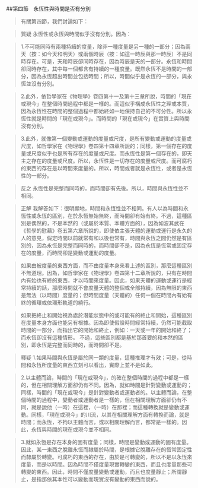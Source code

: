 ##第四節　永恆性與時間是否有分別
>有關第四節，我們討論如下：

>質疑	永恆性或永恆與時間似乎沒有分別。因為：

>1.不可能同時有兩種持續的度量，除非一種度量是另一種的一部分；因為兩天（按︰如今天和明天）或兩個時辰（按︰如這一時辰與那一時辰）不是同時存在。可是，天和時辰卻同時存在，因為時辰是天的一部分。永恆和時間卻同時存在，其中每一個都含有持續的一種度量。既然永恆不是時間的一部分，因為永恆超出時間並包括時間；所以，時間似乎是永恆的一部分，與永恆並沒有分別。

>2.此外，依哲學家在《物理學》卷四第十一及第十三章所說，時間的「現在或現今」在整個時間過程中都是一樣的。而這似乎構成永恆性之理或本質，因為永恆性在時間的整個過程中都始終如一地保持自己的不可分性。所以永恆性就是時間的「現在或現今」。而時間的「現在或現今」在實質上與時間沒有分別。

>3.此外，就像第一個變動或運動的度量或尺度，是所有變動或運動的度量或尺度，如哲學家在《物理學》卷四第十四章所說的；同樣，第一個存在的度量或尺度似乎也是所有存在的度量或尺度。而永恆性是第一個存在的，即天主之存在的度量或尺度。所以，永恆性是一切存在的度量或尺度。而可腐朽的東西的存在是以時間來度量的。所以，時間或者就是永恆性，或者是永恆性的一部分。

>反之	永恆性是完整而同時的，而時間卻有先後。所以，時間與永恆性並不相同。

>正解	我解答如下：很明顯地，時間和永恆性並不相同。有人以為時間和永恆性或永恆的區別，在於永恆無始無終，而時間卻有始有終。不過，這種區別是偶然的，不是本然的（或屬於本質、本體方面的），因為如波其武在《哲學的慰藉》卷五第六章所說的，即使依主張天體的運動或運行是永久的人的意見，假定時間以前就常有和以後也常有，時間與永恆之間仍然是有區別的，因為永恆是完整而同時的，而時間卻不是，因為永恆是恆常或固定存在的度量，而時間卻是變動或運動的度量。

>如果由被度量的東西方面，而不由度量本身來看上述的區別，那麼這種區別不無道理。因為，如哲學家在《物理學》卷四第十二章所說的，只有在時間內有始也有終的東西，才以時間來度量。因此，如果天體的運動或運行是經常持續的話，那麼時間就不會度量天體的整個或全部持續，因為無限的東西是無法（以時間）度量的；但時間度量（天體的）任何一個在時間內有始有終的循環或依環形軌道的繞行。

>如果把終止和開始視為處於潛能狀態中的或可能有的終止和開始，這種區別在度量本身方面也能另有根據。因為即使假設時間經常持續，仍然可能截取時間的一部分，而指出它的開始和終止，例如︰一天或一年的開始和終了；而永恆卻沒有這種情形。
不過，這些區別都是基於那首要的和本然的區別，即永恆是完整而同時的，而時間卻不是。

>釋疑	1.如果時間與永恆是屬於同一類的度量，這種推理才有效；可是，從時間和永恆所度量的東西立刻可以看出，實際上並不是如此。

>2.以主體而論，時間的「現在或現今」，的確在整個時間的過程中都是一樣的，但在相關理解方面卻仍有不同。因為，就如時間是針對變動或運動的；同樣，時間的「現在或現今」是針對變動者或運動者的。以主體而論，在整個時間的過程中，變動者或運動者是一樣的，但在相關理解方面卻仍有不同，就是說他（一時）在這裡，（一時）在那裡；而這種轉換就是變動或運動。同樣，「現在或現今」的川流，以其在相關理解方面有轉換而論，就是時間；而永恆，不拘以主體而言，或以相關理解而言，都常是一樣的。因此，永恆與時間的現在或現今並不相同。

>3.就如永恆是存在本身的固有度量；同樣，時間是變動或運動的固有度量。因此，某一東西之脫離永恆而隸屬於時間，是根據它脫離存在的恆常固定性而隸屬於轉變。可腐朽的東西的存在，由於是可轉變的，所以不是以永恆來度量，而是以時間。因為時間不僅度量現實轉變的東西，而且也度量那些可轉變的東西。因此，時間不僅度量變動或運動，而且也度量靜止；所謂靜止，是指那依其本性可以變動而現實沒有變動的東西而說的。
